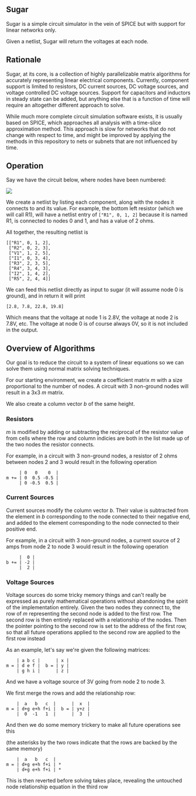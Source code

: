 ## Sugar

Sugar is a simple circuit simulator in the vein of SPICE but with support for linear networks only.

Given a netlist, Sugar will return the voltages at each node.

## Rationale

Sugar, at its core, is a collection of highly parallelizable matrix algorithms for accurately representing linear electrical components. Currently, component support is limited to resistors, DC current sources, DC voltage sources, and voltage controlled DC voltage sources. Support for capacitors and inductors in steady state can be added, but anything else that is a function of time will require an altogether different approach to solve.

While much more complete circuit simulation software exists, it is usually based on SPICE, which approaches all analysis with a time-slice approximation method. This approach is slow for networks that do not change with respect to time, and might be improved by applying the methods in this repository to nets or subnets that are not influenced by time.

## Operation

Say we have the circuit below, where nodes have been numbered:

![](https://git.benhaney.com/Ben/Sugar/raw/branch/master/img/circuit_01.png)

We create a netlist by listing each component, along with the nodes it connects to and its value. For example, the bottom left resistor (which we will call R1), will have a netlist entry of `["R1", 0, 1, 2]` because it is named R1, is connected to nodes 0 and 1, and has a value of 2 ohms.

All together, the resulting netlist is
```
[["R1", 0, 1, 2],
 ["R2", 0, 2, 3],
 ["V1", 1, 2, 5],
 ["I1", 0, 3, 4],
 ["R3", 2, 3, 5],
 ["R4", 3, 4, 3],
 ["I2", 1, 4, 2],
 ["R5", 2, 4, 4]]
```

We can feed this netlist directly as input to sugar (it will assume node 0 is ground), and in return it will print
```
[2.8, 7.8, 22.8, 19.8]
```
Which means that the voltage at node 1 is 2.8V, the voltage at node 2 is 7.8V, etc. The voltage at node 0 is of course always 0V, so it is not included in the output.

## Overview of Algorithms

Our goal is to reduce the circuit to a system of linear equations so we can solve them using normal matrix solving techniques.

For our starting environment, we create a coefficient matrix *m* with a size proportional to the number of nodes. A circuit with 3 non-ground nodes will result in a 3x3 *m* matrix.

We also create a column vector *b* of the same height.

### Resistors

*m* is modified by adding or subtracting the reciprocal of the resistor value from cells where the row and column indicies are both in the list made up of the two nodes the resistor connects.

For example, in a circuit with 3 non-ground nodes, a resistor of 2 ohms between nodes 2 and 3 would result in the following operation
```
     | 0   0    0  |
m += | 0  0.5 -0.5 |
     | 0 -0.5  0.5 |
```

### Current Sources

Current sources modify the column vector *b*. Their value is subtracted from the element in *b* corresponding to the node connected to their negative end, and added to the element corresponding to the node connected to their positive end.

For example, in a circuit with 3 non-ground nodes, a current source of 2 amps from node 2 to node 3 would result in the following operation
```
     |  0 |
b += | -2 |
     |  2 |
```

### Voltage Sources

Voltage sources do some tricky memory things and can't really be expressed as purely mathematical operations without abandoning the spirit of the implementation entirely. Given the two nodes they connect to, the row of *m* representing the second node is added to the first row. The second row is then entirely replaced with a relationship of the nodes. Then the pointer pointing to the second row is set to the address of the first row, so that all future operations applied to the second row are applied to the first row instead

As an example, let's say we're given the following matrices:
```
    | a b c |      | x |
m = | d e f |  b = | y |
    | g h i |      | z |
```
And we have a voltage source of 3V going from node 2 to node 3.

We first merge the rows and add the relationship row:
```
    |  a   b   c  |      |  x  |
m = | d+g e+h f+i |  b = | y+z |
    |  0  -1   1  |      |  3  |
```
And then we do some memory trickery to make all future operations see this

(the asterisks by the two rows indicate that the rows are backed by the same memory)
```
    |  a   b   c  |
m = | d+g e+h f+i | *
    | d+g e+h f+i | *
```
This is then reverted before solving takes place, revealing the untouched node relationship equation in the third row
